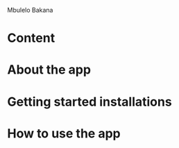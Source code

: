 Mbulelo Bakana

<h1>Content</h1>
<h1>About the app</h1>
<h1>Getting started installations</h1>
<h1>How to use the app</h1>
